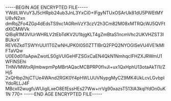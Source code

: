 -----BEGIN AGE ENCRYPTED FILE-----
YWdlLWVuY3J5cHRpb24ub3JnL3YxCi0+IFgyNTUxOSArUk81dU5PWEtMYU8vN2xn
dmRqZFo4ZGp4dEdsTS9xc1A0RmVzY3czV2h3Cm82M08xMTRQcWJ5QVFtdXlCMWVk
QlBqR1M3VlUrWHRLV2tEbTdKV2U1bjgKLT4gZmBtaS1ncmVhc2UKVHZST3lBUkxV
REV6ZkdTSWYrUUl1T0ZwNHJPK0I0S0ZTTlBrQ2FPQ2NYOGlSeVU4VE1kMlFTaVQw
U0E0d0l1aApwZwotLS0gVUlGeHFZSGxCaEN4QkN1NmhqclFHZXJRWmU1WFlNSEhi
THNVMWtxRjlmbwpmPpMBrtAQacMCBPRP0fIvJl+ux1QxHphU13otaAkTl1i/ZHj5
2xQHbp2hjCTUe4WAnd2RGK0Y4pHWLUUVNypgMyCZ9MK4UkLcvLGvbplYdoRLLJ4F
MBcxlI2wugfuWUigILxeO8EfEssHEs27Ww+rrVg90xazsT513lA3kqIYdOn0uK1N
770=
-----END AGE ENCRYPTED FILE-----
